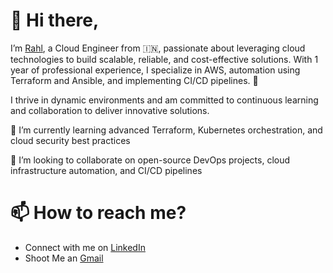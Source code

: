 # 👋 Hi there,

I’m [Rahl](https://github.com/rahulwagh09/rahulwagh09), a Cloud Engineer from 🇮🇳, passionate about leveraging cloud technologies to build scalable, reliable, and cost-effective solutions. 
With 1 year of professional experience, I specialize in AWS, automation using Terraform and Ansible, and implementing CI/CD pipelines. 🎯 

I thrive in dynamic environments and am committed to continuous learning and collaboration to deliver innovative solutions.

🌱 I’m currently learning advanced Terraform, Kubernetes orchestration, and cloud security best practices

💞️ I’m looking to collaborate on open-source DevOps projects, cloud infrastructure automation, and CI/CD pipelines

# 📫 How to reach me?
- Connect with me on [LinkedIn](https://www.linkedin.com/in/rahul-wagh-cloud-devops/)
- Shoot Me an [Gmail](rahulwagh28032003@gmail.com)

